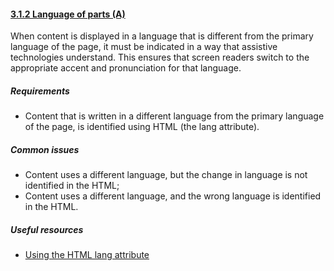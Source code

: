 #### [3.1.2 Language of parts (A)](https://www.w3.org/TR/UNDERSTANDING-WCAG20/meaning-other-lang-id.html)

When content is displayed in a language that is different from the primary language of the page, it must be indicated in a way that assistive technologies understand. This ensures that screen readers switch to the appropriate accent and pronunciation for that language.

##### Requirements

*   Content that is written in a different language from the primary language of the page, is identified using HTML (the lang attribute).

##### Common issues

*   Content uses a different language, but the change in language is not identified in the HTML;
*   Content uses a different language, and the wrong language is identified in the HTML.

##### Useful resources

*   [Using the HTML lang attribute](https://www.paciellogroup.com/blog/2016/06/using-the-html-lang-attribute/)
